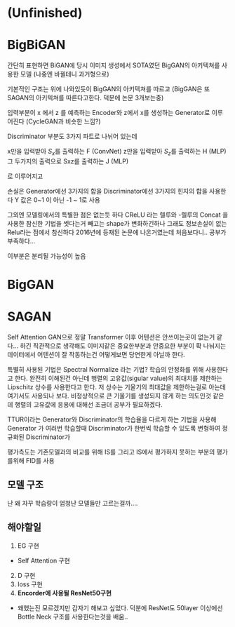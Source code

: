 
# (Unfinished)

# BigBiGAN

간단히 표현하면 BiGAN에 당시 이미지 생성에서 SOTA였던 BigGAN의 아키텍쳐를 사용한 모델 (나중엔 바뀔테니 과거형으로)

기본적인 구조는 위에 나와있듯이 BigGAN의 아키텍쳐를 따르고 (BigGAN은 또 SAGAN의 아키텍쳐를 따른다고한다. 덕분에 논문 3개보는중)

입력부분이 x 에서 z 를 예측하는 Encoder와 z에서 x를 생성하는 Generator로 이루어진다 (CycleGAN과 비슷한 느낌?)


Discriminator 부분도 3가지 파트로 나뉘어 있는데 

x만을 입력받아 $S_x$를 출력하는 F (ConvNet)
z만을 입력받아 $S_z$를 출력하는 H (MLP)
그 두가지의 출력으로 Sxz를 출력하는 J (MLP) 

로 이루어지고 

손실은 Generator에선 3가지의 합을
Discriminator에선 3가지의 힌지의 합을 사용한다
Y 값은 0~1 이 아닌 -1 ~ 1로 사용

그외엔 모델링에서의 특별한 점은 없는듯 하다
CReLU 라는 렐루와 -렐루의 Concat 을 사용한 참신한 기법을 썻다는거 빼고는
shape가 변화하긴하나 그래도 정보손실이 없는 Relu라는 점에서 참신하다
2016년에 등재된 논문에 나온거였는데 처음보다니.. 공부가 부족하다...




이부분은 분리될 가능성이 높음
# BigGAN



# SAGAN 
Self Attention GAN으로 정말 Transformer 이후 어텐션은 안쓰이는곳이 없는거 같다...
하긴 직관적으로 생각해도 이미지같은 중요한부분과 안중요한 부분이 확 나눠지는 데이터에서
어텐션이 잘 작동하는건 어떻게보면 당연한게 아닐까 한다.

특별히 사용된 기법은 
Spectral Normalize 라는 기법?
학습의 안정화를 위해 사용한다고 한다.
완전히 이해된건 아닌데 행렬의 고유값(sigular value)의 최대치를 제한하는 Lipschitz 상수를 사용한다고 한다.
저 상수는 기울기의 최대값을 제한하는걸로 아는데 여기서도 사용되나 보다.
비정상적으로 큰 기울기를 생성되지 않게 하는 의도인것 같은데
행렬의 고유값에 응용에 대해선 조금더 공부가 필요하겠다.

TTUR이라는 Generator와 Discriminator의 학습율을 다르게 하는 기법을 사용해
Generator 가 여러번 학습할때 Discriminator가 한번씩 학습할 수 있도록 변형하여
정규화된 Discriminator가 

평가측도는 기존모델과의 비교를 위해 IS를 
그리고 IS에서 평가하지 못하는 부분의 평가를위해 FID를 사용

## 모델 구조






난 왜 자꾸 학습량이 엄청난 모델들만 고르는걸까....






## 해야할일
1. EG 구현
 - Self Attention 구현
2. D 구현
3. loss 구현
4. **Encorder에 사용될 ResNet50구현** 
 - 왜했는진 모르겠지만 갑자기 해보고 싶었다. 덕분에 ResNet도 50layer 이상에선 Bottle Neck 구조를 사용한다는것을 배움..
